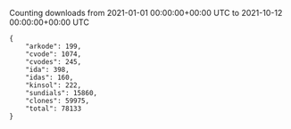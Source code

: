 
Counting downloads from 2021-01-01 00:00:00+00:00 UTC to 2021-10-12 00:00:00+00:00 UTC

```
{
    "arkode": 199,
    "cvode": 1074,
    "cvodes": 245,
    "ida": 398,
    "idas": 160,
    "kinsol": 222,
    "sundials": 15860,
    "clones": 59975,
    "total": 78133
}
```

